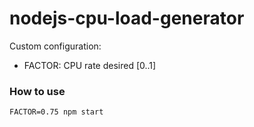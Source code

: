 # nodejs-cpu-load-generator

Custom configuration:

- FACTOR: CPU rate desired [0..1]

### How to use 

    FACTOR=0.75 npm start
